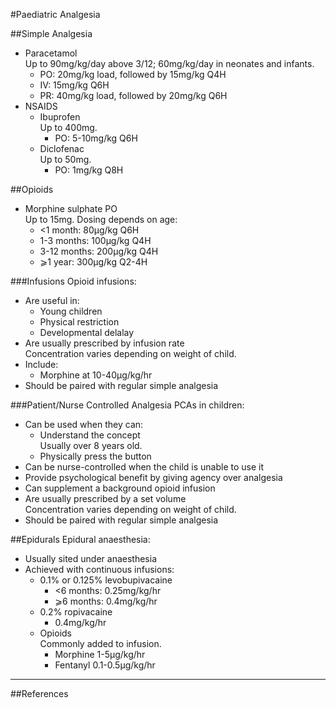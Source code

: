 #Paediatric Analgesia


##Simple Analgesia
* Paracetamol  
Up to 90mg/kg/day above 3/12; 60mg/kg/day in neonates and infants.
	* PO: 20mg/kg load, followed by 15mg/kg Q4H
	* IV: 15mg/kg Q6H
	* PR: 40mg/kg load, followed by 20mg/kg Q6H
* NSAIDS  
	* Ibuprofen  
	Up to 400mg.
		* PO: 5-10mg/kg Q6H
	* Diclofenac  
	Up to 50mg.
		* PO: 1mg/kg Q8H


##Opioids
* Morphine sulphate PO  
Up to 15mg. Dosing depends on age:
	* <1 month: 80μg/kg Q6H
	* 1-3 months: 100μg/kg Q4H
	* 3-12 months: 200μg/kg Q4H
	* ⩾1 year: 300μg/kg Q2-4H


###Infusions
Opioid infusions:
* Are useful in:
	* Young children
	* Physical restriction
	* Developmental delalay
* Are usually prescribed by infusion rate  
Concentration varies depending on weight of child.
* Include:
	* Morphine at 10-40μg/kg/hr
* Should be paired with regular simple analgesia

###Patient/Nurse Controlled Analgesia
PCAs in children:
* Can be used when they can:
	* Understand the concept  
	Usually over 8 years old.
	* Physically press the button
* Can be nurse-controlled when the child is unable to use it
* Provide psychological benefit by giving agency over analgesia
* Can supplement a background opioid infusion
* Are usually prescribed by a set volume  
Concentration varies depending on weight of child.
* Should be paired with regular simple analgesia

##Epidurals
Epidural anaesthesia:
* Usually sited under anaesthesia
* Achieved with continuous infusions:
	* 0.1% or 0.125% levobupivacaine  
		* <6 months: 0.25mg/kg/hr
		* ⩾6 months: 0.4mg/kg/hr
	* 0.2% ropivacaine
		* 0.4mg/kg/hr
	* Opioids  
	Commonly added to infusion.
		* Morphine 1-5μg/kg/hr
		* Fentanyl 0.1-0.5μg/kg/hr

---
##References